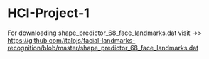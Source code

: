 # HCI-Project-1 

For downloading shape_predictor_68_face_landmarks.dat visit ->> https://github.com/italojs/facial-landmarks-recognition/blob/master/shape_predictor_68_face_landmarks.dat
